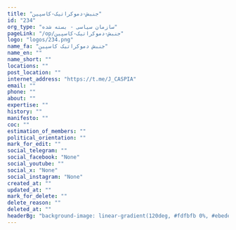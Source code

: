 ```yaml
---
title: "جنبش-دموکراتیک-کاسپین"
id: "234"
org_type: "سازمان سیاسی - بسته شده"
pageLink: "/op/جنبش-دموکراتیک-کاسپین"
logo: "logos/234.png"
name_fa: "جنبش دموکراتیک کاسپین"
name_en: ""
name_short: ""
locations: ""
post_location: ""
internet_address: "https://t.me/J_CASPIA"
email: ""
phone: ""
about: ""
expertise: ""
history: ""
manifesto: ""
coc: ""
estimation_of_members: ""
political_orientation: ""
mark_for_edit: ""
social_telegram: ""
social_facebook: "None"
social_youtube: ""
social_x: "None"
social_instagram: "None"
created_at: ""
updated_at: ""
mark_for_delete: ""
delete_reason: ""
deleted_at: ""
headerBg: "background-image: linear-gradient(120deg, #fdfbfb 0%, #ebedee 100%);"
---
```

